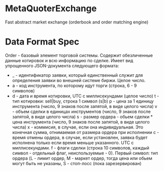 MetaQuoterExchange
==================

Fast abstract market exchange (orderbook and order matching engine)



Data Format Spec
=================

Order - базовый элемент торговой системы. Содержит обезличенные данные котировок и всю информацию по сделке. 
Имеет вид упрощенного JSON-документа следующего формата:

  * _ - идентификатор заявки, который единственный служит для определения заявки во внешней системе биржи. Целое число.
  * a - код инструмента, по которому идут торги (строка, 6 - 9 символов)
  * d - дата и время котировки, UTC с миллисекундами (целое число)
  t - тип котировки: sell|buy, строка 1 символ (s|b)
  p - цена за 1 единицу инструмента (число, 9 знаков после запятой, в виде целого числа)
  v - объем сделки в единицах инструментов (число, 9 знаков после запятой, в виде целого числа)
  s - размер ордера - обьем сделки * цена инструмента (число, 9 знаков после запятой, в виде целого числа)
  x - коммисия, в случае, если она индивидуальная. Это конечная сумма, отнимаемая от размера ордера при исполнении
  c - время отмены ордера, в случае, если установлен, заявка будет исполнена только если время меньше указанного. UTC с миллисекундами.
  f - флаги сделки (строка 10 символов, каждый символ - отдельный флаг, неиспользуемые - 0). Первый символ: тип ордера (L - лимит ордер, M - маркет ордер, тогда цена или обьем могут быть не указаны, S - стоп-лосс (пока зарезервирован)
